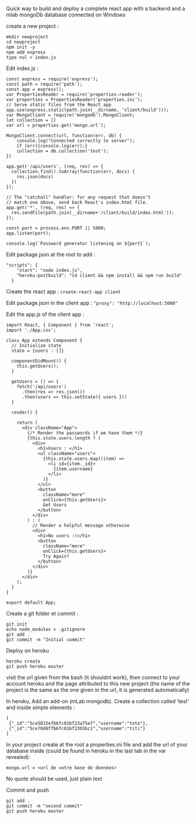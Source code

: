 Quick way to build and deploy a complete react app with a backend and a mlab mongoDb database connected
on Windows

create a new project : 

```
mkdir newproject
cd newproject
npm init -y
npm add express
type nul > index.js
```

Edit index.js : 
```
const express = require('express');
const path = require('path');
const app = express();
var PropertiesReader = require('properties-reader');
var properties = PropertiesReader('properties.ini');
// Serve static files from the React app
app.use(express.static(path.join(__dirname, 'client/build')));
var MongoClient = require('mongodb').MongoClient;
let collection = []
var url = properties.get('mongo.url');

MongoClient.connect(url, function(err, db) {
    console.log("Connected correctly to server");
    if (err){console.log(err);}
    collection = db.collection('test');
})

app.get('/api/users', (req, res) => {
  collection.find().toArray(function(err, docs) {
    res.json(docs)
  })
});

// The "catchall" handler: for any request that doesn't
// match one above, send back React's index.html file.
app.get('*', (req, res) => {
  res.sendFile(path.join(__dirname+'/client/build/index.html'));
});

const port = process.env.PORT || 5000;
app.listen(port);

console.log(`Password generator listening on ${port}`);
```



Edit package.json at the root to add : 
```
"scripts": {
    "start": "node index.js",
    "heroku-postbuild": "cd client && npm install && npm run build"
  }
```

Create the react app : 
`create-react-app client`

Edit package.json in the client app :
`"proxy": "http://localhost:5000"`

Edit the app.js of the client app : 
```
import React, { Component } from 'react';
import './App.css';

class App extends Component {
  // Initialize state
  state = {users : []}

  componentDidMount() {
    this.getUsers();
  }

  getUsers = () => {
    fetch('/api/users')
      .then(res => res.json())
      .then(users => this.setState({ users }))
  }

  render() {

    return (
      <div className="App">
        {/* Render the passwords if we have them */}
        {this.state.users.length ? (
          <div>
            <h1>Users : </h1>
            <ul className="users">
              {this.state.users.map((item) =>
                <li id={item._id}>
                  {item.username}
                </li>
              )}
            </ul>
            <button
              className="more"
              onClick={this.getUsers}>
              Get Users
            </button>
          </div>
        ) : (
          // Render a helpful message otherwise
          <div>
            <h1>No users :(</h1>
            <button
              className="more"
              onClick={this.getUsers}>
              Try Again?
            </button>
          </div>
        )}
      </div>
    );
  }
}

export default App;
```

Create a git folder et commit : 
```
git init
echo node_modules > .gitignore
git add .
git commit -m "Initial commit"
```


Deploy on heroku

```
heroku create
git push heroku master
```
visit the url given from the bash (it shouldnt work), then connect to your account heroku and the page attributed to this new project (the name of the project is the same as the one given in the url, it is generated automatically)


In heroku, Add an add-on (mLab mongodb). Create a collection called 'test' and inside simple elements :
 
```
[
 {"_id":"5ce5815efb6fc01bf23a75e7","username":"toto"},
 {"_id":"5ce70d8ffb6fc01bf23b5bc1","username":"titi"}
]
```

In your project create at the root a properties.ini file and add the url of your database inside (could be found in heroku in the last tab in the var revealed): 
```
mongo.url = <url de votre base de données>
```
No quote should be used, just plain text

Commit and push 
```
git add .
git commit -m "second commit"
git push heroku master
```
